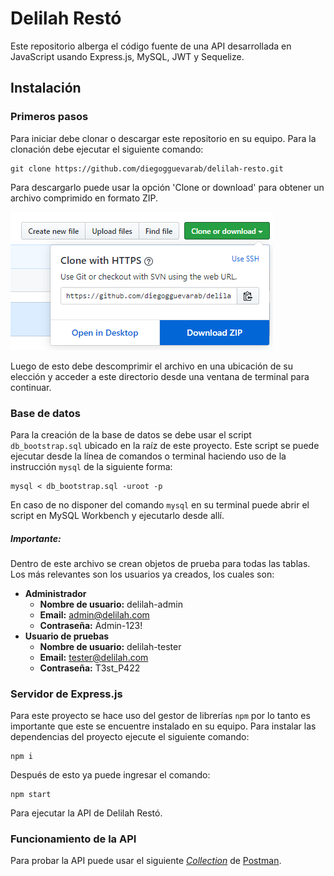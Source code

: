 # Delilah Restó
Este repositorio alberga el código fuente de una API desarrollada en JavaScript usando Express.js, MySQL, JWT y 
Sequelize.

## Instalación
### Primeros pasos
Para iniciar debe clonar o descargar este repositorio en su equipo. Para la clonación debe ejecutar el siguiente comando:
    
    git clone https://github.com/diegogguevarab/delilah-resto.git

Para descargarlo puede usar la opción 'Clone or download' para obtener un archivo comprimido en formato ZIP.

![Clone or download](assets/clone_download.png)

Luego de esto debe descomprimir el archivo en una ubicación de su elección y acceder a este directorio desde una ventana
de terminal para continuar.
### Base de datos
Para la creación de la base de datos se debe usar el script `db_bootstrap.sql` ubicado en la raíz de este proyecto. 
Este script se puede ejecutar desde la línea de comandos o terminal haciendo uso de la instrucción `mysql` de la 
siguiente forma:

    mysql < db_bootstrap.sql -uroot -p
En caso de no disponer del comando `mysql` en su terminal puede abrir el script en MySQL Workbench y ejecutarlo desde 
allí.
##### Importante:
Dentro de este archivo se crean objetos de prueba para todas las tablas. Los más relevantes son los usuarios ya creados, 
los cuales son:

- **Administrador** 
    - **Nombre de usuario:**  delilah-admin
    - **Email:** admin@delilah.com
    - **Contraseña:** Admin-123!
- **Usuario de pruebas**
    - **Nombre de usuario:**  delilah-tester
    - **Email:** tester@delilah.com
    - **Contraseña:** T3st_P422
### Servidor de Express.js
Para este proyecto se hace uso del gestor de librerías `npm` por lo tanto es importante que este se encuentre instalado
en su equipo.
Para instalar las dependencias del proyecto ejecute el siguiente comando:

    npm i
 
Después de esto ya puede ingresar el comando:
    
    npm start
    
Para ejecutar la API de Delilah Restó.

### Funcionamiento de la API 


Para probar la API puede usar el siguiente [*Collection*](https://www.getpostman.com/collections/96be5c2968f0f870e4d5) 
de [Postman](https://www.postman.com/).